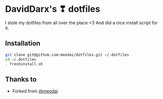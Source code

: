 # DavidDarx's ❣ dotfiles
I stole my dotfiles from all over the place <3 And did a nice install script for it.

## Installation

```bash
git clone git@github.com:meodai/dotfiles.git ~/.dotfiles
cd ~/.dotfiles
. freshinstall.sh
```

## Thanks to
- Forked from [@meodai](https://github.com/meodai)
